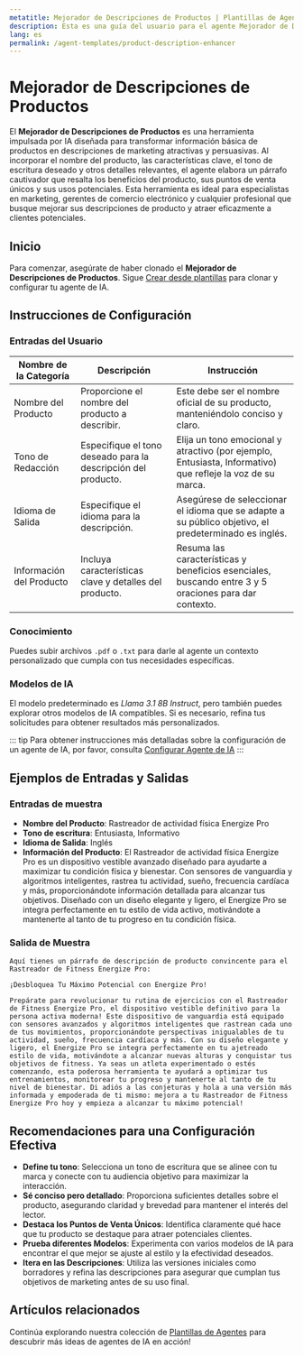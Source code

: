 ```yaml
---
metatitle: Mejorador de Descripciones de Productos | Plantillas de Agentes | Guía del Usuario de FabriXAI
description: Esta es una guía del usuario para el agente Mejorador de Descripciones de Productos para ayudar a los usuarios a crear descripciones de productos atractivas para propósitos de marketing.
lang: es
permalink: /agent-templates/product-description-enhancer
---
```


# Mejorador de Descripciones de Productos

El **Mejorador de Descripciones de Productos** es una herramienta impulsada por IA diseñada para transformar información básica de productos en descripciones de marketing atractivas y persuasivas. Al incorporar el nombre del producto, las características clave, el tono de escritura deseado y otros detalles relevantes, el agente elabora un párrafo cautivador que resalta los beneficios del producto, sus puntos de venta únicos y sus usos potenciales. Esta herramienta es ideal para especialistas en marketing, gerentes de comercio electrónico y cualquier profesional que busque mejorar sus descripciones de producto y atraer eficazmente a clientes potenciales.

## Inicio

Para comenzar, asegúrate de haber clonado el **Mejorador de Descripciones de Productos**. Sigue [Crear desde plantillas](/es/create-from-templates/) para clonar y configurar tu agente de IA.

## Instrucciones de Configuración

### Entradas del Usuario

| Nombre de la Categoría    | Descripción                                               | Instrucción                                                               |
| ------------------------- | --------------------------------------------------------- | ------------------------------------------------------------------------- |
| Nombre del Producto       | Proporcione el nombre del producto a describir.           | Este debe ser el nombre oficial de su producto, manteniéndolo conciso y claro. |
| Tono de Redacción         | Especifique el tono deseado para la descripción del producto. | Elija un tono emocional y atractivo (por ejemplo, Entusiasta, Informativo) que refleje la voz de su marca. |
| Idioma de Salida          | Especifique el idioma para la descripción.               | Asegúrese de seleccionar el idioma que se adapte a su público objetivo, el predeterminado es inglés. |
| Información del Producto  | Incluya características clave y detalles del producto.    | Resuma las características y beneficios esenciales, buscando entre 3 y 5 oraciones para dar contexto. |

### Conocimiento

Puedes subir archivos `.pdf` o `.txt` para darle al agente un contexto personalizado que cumpla con tus necesidades específicas.

### Modelos de IA

El modelo predeterminado es *Llama 3.1 8B Instruct*, pero también puedes explorar otros modelos de IA compatibles. Si es necesario, refina tus solicitudes para obtener resultados más personalizados.

::: tip
Para obtener instrucciones más detalladas sobre la configuración de un agente de IA, por favor, consulta [Configurar Agente de IA](/es/configurar-agente-de-ia/)
:::

## Ejemplos de Entradas y Salidas

### Entradas de muestra

- **Nombre del Producto**: Rastreador de actividad física Energize Pro
- **Tono de escritura**: Entusiasta, Informativo
- **Idioma de Salida**: Inglés
- **Información del Producto**: El Rastreador de actividad física Energize Pro es un dispositivo vestible avanzado diseñado para ayudarte a maximizar tu condición física y bienestar. Con sensores de vanguardia y algoritmos inteligentes, rastrea tu actividad, sueño, frecuencia cardíaca y más, proporcionándote información detallada para alcanzar tus objetivos. Diseñado con un diseño elegante y ligero, el Energize Pro se integra perfectamente en tu estilo de vida activo, motivándote a mantenerte al tanto de tu progreso en tu condición física.

### Salida de Muestra

```
Aquí tienes un párrafo de descripción de producto convincente para el Rastreador de Fitness Energize Pro:

¡Desbloquea Tu Máximo Potencial con Energize Pro!

Prepárate para revolucionar tu rutina de ejercicios con el Rastreador de Fitness Energize Pro, el dispositivo vestible definitivo para la persona activa moderna! Este dispositivo de vanguardia está equipado con sensores avanzados y algoritmos inteligentes que rastrean cada uno de tus movimientos, proporcionándote perspectivas inigualables de tu actividad, sueño, frecuencia cardíaca y más. Con su diseño elegante y ligero, el Energize Pro se integra perfectamente en tu ajetreado estilo de vida, motivándote a alcanzar nuevas alturas y conquistar tus objetivos de fitness. Ya seas un atleta experimentado o estés comenzando, esta poderosa herramienta te ayudará a optimizar tus entrenamientos, monitorear tu progreso y mantenerte al tanto de tu nivel de bienestar. Di adiós a las conjeturas y hola a una versión más informada y empoderada de ti mismo: mejora a tu Rastreador de Fitness Energize Pro hoy y empieza a alcanzar tu máximo potencial!
```

## Recomendaciones para una Configuración Efectiva

- **Define tu tono**: Selecciona un tono de escritura que se alinee con tu marca y conecte con tu audiencia objetivo para maximizar la interacción.
- **Sé conciso pero detallado**: Proporciona suficientes detalles sobre el producto, asegurando claridad y brevedad para mantener el interés del lector.
- **Destaca los Puntos de Venta Únicos**: Identifica claramente qué hace que tu producto se destaque para atraer potenciales clientes.
- **Prueba diferentes Modelos**: Experimenta con varios modelos de IA para encontrar el que mejor se ajuste al estilo y la efectividad deseados.
- **Itera en las Descripciones**: Utiliza las versiones iniciales como borradores y refina las descripciones para asegurar que cumplan tus objetivos de marketing antes de su uso final.

## Artículos relacionados
Continúa explorando nuestra colección de [Plantillas de Agentes](/es/plantillas-de-agentes/) para descubrir más ideas de agentes de IA en acción!